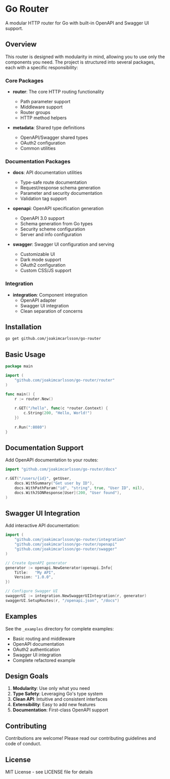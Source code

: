 # Go Router

A modular HTTP router for Go with built-in OpenAPI and Swagger UI support.

## Overview

This router is designed with modularity in mind, allowing you to use only the components you need. The project is structured into several packages, each with a specific responsibility:

### Core Packages

- **router**: The core HTTP routing functionality
  - Path parameter support
  - Middleware support
  - Router groups
  - HTTP method helpers

- **metadata**: Shared type definitions
  - OpenAPI/Swagger shared types
  - OAuth2 configuration
  - Common utilities

### Documentation Packages

- **docs**: API documentation utilities
  - Type-safe route documentation
  - Request/response schema generation
  - Parameter and security documentation
  - Validation tag support

- **openapi**: OpenAPI specification generation
  - OpenAPI 3.0 support
  - Schema generation from Go types
  - Security scheme configuration
  - Server and info configuration

- **swagger**: Swagger UI configuration and serving
  - Customizable UI
  - Dark mode support
  - OAuth2 configuration
  - Custom CSS/JS support

### Integration

- **integration**: Component integration
  - OpenAPI adapter
  - Swagger UI integration
  - Clean separation of concerns

## Installation

```bash
go get github.com/joakimcarlsson/go-router
```

## Basic Usage

```go
package main

import (
    "github.com/joakimcarlsson/go-router/router"
)

func main() {
    r := router.New()
    
    r.GET("/hello", func(c *router.Context) {
        c.String(200, "Hello, World!")
    })
    
    r.Run(":8080")
}
```

## Documentation Support

Add OpenAPI documentation to your routes:

```go
import "github.com/joakimcarlsson/go-router/docs"

r.GET("/users/{id}", getUser,
    docs.WithSummary("Get user by ID"),
    docs.WithPathParam("id", "string", true, "User ID", nil),
    docs.WithJSONResponse[User](200, "User found"),
)
```

## Swagger UI Integration

Add interactive API documentation:

```go
import (
    "github.com/joakimcarlsson/go-router/integration"
    "github.com/joakimcarlsson/go-router/openapi"
    "github.com/joakimcarlsson/go-router/swagger"
)

// Create OpenAPI generator
generator := openapi.NewGenerator(openapi.Info{
    Title:   "My API",
    Version: "1.0.0",
})

// Configure Swagger UI
swaggerUI := integration.NewSwaggerUIIntegration(r, generator)
swaggerUI.SetupRoutes(r, "/openapi.json", "/docs")
```

## Examples

See the `_examples` directory for complete examples:

- Basic routing and middleware
- OpenAPI documentation
- OAuth2 authentication
- Swagger UI integration
- Complete refactored example

## Design Goals

1. **Modularity**: Use only what you need
2. **Type Safety**: Leveraging Go's type system
3. **Clean API**: Intuitive and consistent interfaces
4. **Extensibility**: Easy to add new features
5. **Documentation**: First-class OpenAPI support

## Contributing

Contributions are welcome! Please read our contributing guidelines and code of conduct.

## License

MIT License - see LICENSE file for details
